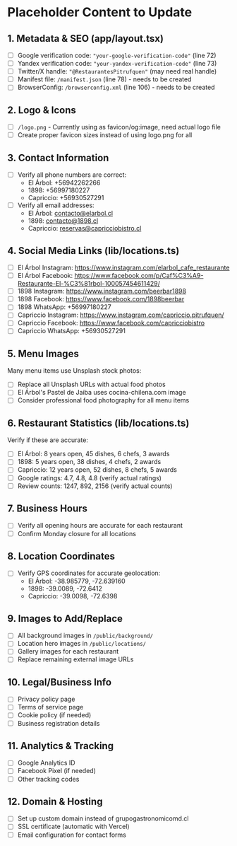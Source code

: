 # Placeholder Content to Update

## 1. Metadata & SEO (app/layout.tsx)
- [ ] Google verification code: `"your-google-verification-code"` (line 72)
- [ ] Yandex verification code: `"your-yandex-verification-code"` (line 73)
- [ ] Twitter/X handle: `"@RestaurantesPitrufquen"` (may need real handle)
- [ ] Manifest file: `/manifest.json` (line 78) - needs to be created
- [ ] BrowserConfig: `/browserconfig.xml` (line 106) - needs to be created

## 2. Logo & Icons
- [ ] `/logo.png` - Currently using as favicon/og:image, need actual logo file
- [ ] Create proper favicon sizes instead of using logo.png for all

## 3. Contact Information
- [ ] Verify all phone numbers are correct:
  - El Árbol: +56942262266
  - 1898: +56997180227
  - Capriccio: +56930527291
- [ ] Verify all email addresses:
  - El Árbol: contacto@elarbol.cl
  - 1898: contacto@1898.cl
  - Capriccio: reservas@capricciobistro.cl

## 4. Social Media Links (lib/locations.ts)
- [ ] El Árbol Instagram: https://www.instagram.com/elarbol_cafe_restaurante
- [ ] El Árbol Facebook: https://www.facebook.com/p/Caf%C3%A9-Restaurante-El-%C3%81rbol-100057454611429/
- [ ] 1898 Instagram: https://www.instagram.com/beerbar1898
- [ ] 1898 Facebook: https://www.facebook.com/1898beerbar
- [ ] 1898 WhatsApp: +56997180227
- [ ] Capriccio Instagram: https://www.instagram.com/capriccio.pitrufquen/
- [ ] Capriccio Facebook: https://www.facebook.com/capricciobistro
- [ ] Capriccio WhatsApp: +56930527291

## 5. Menu Images
Many menu items use Unsplash stock photos:
- [ ] Replace all Unsplash URLs with actual food photos
- [ ] El Árbol's Pastel de Jaiba uses cocina-chilena.com image
- [ ] Consider professional food photography for all menu items

## 6. Restaurant Statistics (lib/locations.ts)
Verify if these are accurate:
- [ ] El Árbol: 8 years open, 45 dishes, 6 chefs, 3 awards
- [ ] 1898: 5 years open, 38 dishes, 4 chefs, 2 awards  
- [ ] Capriccio: 12 years open, 52 dishes, 8 chefs, 5 awards
- [ ] Google ratings: 4.7, 4.8, 4.8 (verify actual ratings)
- [ ] Review counts: 1247, 892, 2156 (verify actual counts)

## 7. Business Hours
- [ ] Verify all opening hours are accurate for each restaurant
- [ ] Confirm Monday closure for all locations

## 8. Location Coordinates
- [ ] Verify GPS coordinates for accurate geolocation:
  - El Árbol: -38.985779, -72.639160
  - 1898: -39.0089, -72.6412
  - Capriccio: -39.0098, -72.6398

## 9. Images to Add/Replace
- [ ] All background images in `/public/background/`
- [ ] Location hero images in `/public/locations/`
- [ ] Gallery images for each restaurant
- [ ] Replace remaining external image URLs

## 10. Legal/Business Info
- [ ] Privacy policy page
- [ ] Terms of service page
- [ ] Cookie policy (if needed)
- [ ] Business registration details

## 11. Analytics & Tracking
- [ ] Google Analytics ID
- [ ] Facebook Pixel (if needed)
- [ ] Other tracking codes

## 12. Domain & Hosting
- [ ] Set up custom domain instead of grupogastronomicomd.cl
- [ ] SSL certificate (automatic with Vercel)
- [ ] Email configuration for contact forms